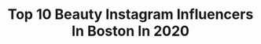 ---
title: Top 10 Beauty Instagram Influencers In Boston In 2020
description: >-
  Find top beauty Instagram influencers in Boston in 2020. Most popular hashtags: #stayhome #beauty #music #socialdistancing.
platform: Instagram
profiles:
  - username: "nicole__london"
    fullname: >-
      Ari Nicole London 🌹
    location: "United States"
    followers: 16059
    engagement: 600
    commentsToLikes: 0.027984
    avatar: "https://scontent-ams4-1.cdninstagram.com/v/t51.2885-19/s320x320/53051111_425285811550604_4713436456549351424_n.jpg?_nc_ht=scontent-ams4-1.cdninstagram.com&_nc_ohc=VyIG9sDkvNcAX-uiil6&oh=b612cb6a31a366858b25dee5acab3358&oe=5E81A1CA"
    verified: false
    hashtags: "#quarantinebae, #filmphotography, #selfcare, #2020mood"
  - username: "joesaxboston"
    fullname: >-
      Joe Sax Boston (Joe Sparkes)
    location: "United States"
    followers: 11506
    engagement: 535
    commentsToLikes: 0.025010
    avatar: "https://scontent-ams4-1.cdninstagram.com/v/t51.2885-19/s320x320/65846613_331632634446142_7748496901816713216_n.jpg?_nc_ht=scontent-ams4-1.cdninstagram.com&_nc_ohc=GAuqvo1GST4AX-usR94&oh=8b666a25f7e0315a2dbea7c3fe174e14&oe=5EB6DF96"
    verified: false
    hashtags: "#stadium, #improvisation, #selmer, #civicduty"
  - username: "laurendobish"
    fullname: >-
      Wedding and Dog Photographer
    location: "United States"
    followers: 5276
    engagement: 506
    commentsToLikes: 0.065837
    avatar: "https://scontent-lhr8-1.cdninstagram.com/v/t51.2885-19/s320x320/20590102_1920141078243726_1877011862105620480_a.jpg?_nc_ht=scontent-lhr8-1.cdninstagram.com&_nc_ohc=0ZTmFEtFVWwAX_HISeC&oh=f4639eef0c46332120547f4335cf3575&oe=5EB9C7A3"
    verified: false
    hashtags: "#istareatherallday, #shesadoberfordnow, #minibernedoodle, #thedoberfords"
  - username: "ericsnyderphotography"
    fullname: >-
      ERIC SNYDER
    location: "United States"
    followers: 44484
    engagement: 115
    commentsToLikes: 0.055946
    avatar: "https://scontent-amt2-1.cdninstagram.com/v/t51.2885-19/s320x320/93122699_858314864634757_134620686126678016_n.jpg?_nc_ht=scontent-amt2-1.cdninstagram.com&_nc_ohc=laVdV1pAKkIAX91WPQ0&oh=179370f8bdb753d69c7dd7046ed56b23&oe=5EBACF27"
    verified: false
    hashtags: "#quarantine, #blackandwhite, #stuckinside, #sunset"
  - username: "cassialiiima"
    fullname: >-
      C Á S S I A
    location: "United States"
    followers: 100177
    engagement: 129
    commentsToLikes: 0.026309
    avatar: "https://instagram.fbkk5-5.fna.fbcdn.net/v/t51.2885-19/s320x320/82057529_528947207707345_1325100176498491392_n.jpg?_nc_ht=instagram.fbkk5-5.fna.fbcdn.net&_nc_ohc=rV0TS4K9vM8AX_16Fnm&oh=69e7c371cb53b9bce98733ccf94f7223&oe=5EA43AD9"
    verified: false
    hashtags: "#sheinbeachlover, #sheinbeach, #fableticspartner, #pinchmepartner"
  - username: "lisaalamode"
    fullname: >-
      Lisa Jean-Francois 🇭🇹
    location: "United States"
    followers: 37383
    engagement: 262
    commentsToLikes: 0.065513
    avatar: "https://scontent-lhr8-1.cdninstagram.com/v/t51.2885-19/s320x320/38025375_231474014238854_5880404041812410368_n.jpg?_nc_ht=scontent-lhr8-1.cdninstagram.com&_nc_ohc=L1srL-5t7N0AX_MTxay&oh=80c60afd1d19aa059d2d9c4df010c417&oe=5EBA0EBC"
    verified: false
    hashtags: "#naturalhair, #naturalista, #blackboy, #pisces"
  - username: "steffanyschoice"
    fullname: >-
      Steffany Colleran
    location: "United States"
    followers: 13994
    engagement: 63
    commentsToLikes: 0.334815
    avatar: "https://scontent-atl3-1.cdninstagram.com/v/t51.2885-19/s320x320/57419078_257447315075711_4954000946347638784_n.jpg?_nc_ht=scontent-atl3-1.cdninstagram.com&_nc_ohc=JEsrx6ozEt8AX-cRjDi&oh=fbf76f6fd7182eb0a108fcfe69dc5d41&oe=5EBBAAC8"
    verified: false
    hashtags: "#casualstyle, #lipstickaddict, #springiscoming, #boss"
  - username: "lifewithlibby"
    fullname: >-
      Libby Vilner | ליבי וילנר
    location: "United States"
    followers: 32021
    engagement: 268
    commentsToLikes: 0.069168
    avatar: "https://scontent-lhr8-1.cdninstagram.com/v/t51.2885-19/s320x320/78774864_1725000404297058_6346317614431600640_n.jpg?_nc_ht=scontent-lhr8-1.cdninstagram.com&_nc_ohc=WqxDKnmsPX8AX9FJd1j&oh=d07fd72502614b929b4b011a8ba95908&oe=5EBBF76A"
    verified: false
    hashtags: "#cathealth, #tiktokvideo, #greenbeauty, #winteroutfitideas"
  - username: "eva_sita"
    fullname: >-
      Eva Sita
    location: "United States"
    followers: 19666
    engagement: 489
    commentsToLikes: 0.055907
    avatar: "https://scontent-lht6-1.cdninstagram.com/v/t51.2885-19/s320x320/83452705_211078840059109_5890210809358843904_n.jpg?_nc_ht=scontent-lht6-1.cdninstagram.com&_nc_ohc=Xlq5agLyu9QAX94dOh3&oh=5c9e9b92731a5f9383f42b7610f5ee81&oe=5EBACBB7"
    verified: false
    hashtags: "#freestuff, #africa, #crazy, #family"
  - username: "loannemenezes"
    fullname: >-
      LOANNE MENEZES
    location: "United States"
    followers: 45980
    engagement: 187
    commentsToLikes: 0.106116
    avatar: "https://scontent-ams4-1.cdninstagram.com/v/t51.2885-19/s320x320/87666027_621970718618853_8224282813248045056_n.jpg?_nc_ht=scontent-ams4-1.cdninstagram.com&_nc_ohc=BDMre6Ji4LkAX8iVy-E&oh=295249f80081ef166271b370020b90d2&oe=5EB9730E"
    verified: false
    hashtags: "#shoetrend, #capsuljewelry, #h2rosepartner, #pillowchallenge"
---